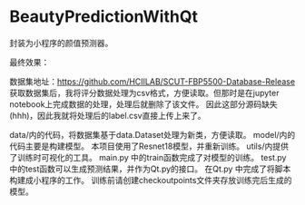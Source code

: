 # BeautyPredictionWithQt
封装为小程序的颜值预测器。

最终效果：

数据集地址：https://github.com/HCIILAB/SCUT-FBP5500-Database-Release
获取数据集后，我将评分数据处理为csv格式，方便读取。但那时是在jupyter notebook上完成数据的处理，处理后就删除了该文件。
因此这部分源码缺失(hhh)，因此我就将处理后的label.csv直接上传上来了。

data/内的代码，将数据集基于data.Dataset处理为新类，方便读取。
model/内的代码主要是构建模型。
本项目使用了Resnet18模型，并重新训练。
utils/内提供了训练时可视化的工具。
main.py 中的train函数完成了对模型的训练。
test.py 中的test函数可以生成预测结果，并作为Qt.py的接口。
在Qt.py 中完成了将脚本构建成小程序的工作。
训练前请创建checkoutpoints文件夹存放训练完后生成的模型。
